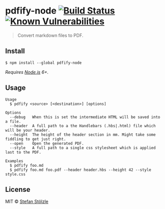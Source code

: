 # pdfify-node [![Build Status](https://travis-ci.org/stoe/pdfify-node.svg?branch=master)](https://travis-ci.org/stoe/pdfify-node) [![Known Vulnerabilities](https://snyk.io/test/github/stoe/pdfify-node/1a02fcfc15cd9550c6d5629a6719324d381681e2/badge.svg)](https://snyk.io/test/github/stoe/pdfify-node/1a02fcfc15cd9550c6d5629a6719324d381681e2)

> Convert markdown files to PDF.

## Install

```
$ npm install --global pdfify-node
```

_Requires [Node.js](https://nodejs.org) 6+._


## Usage

```shell
Usage
  $ pdfify <source> [<destination>] [options]

Options
  --debug   When this is set the intermediate HTML will be saved into a file.
  --header  A full path to a the Handlebars (.hbs|.html) file which will be your header.
  --height  The height of the header section in mm. Might take some fiddling to get just right.
  --open    Open the generated PDF.
  --style   A full path to a single css stylesheet which is applied last to the PDF.

Examples
  $ pdfify foo.md
  $ pdfify foo.md foo.pdf --header header.hbs --height 42 --style style.css
```


## License

MIT © [Stefan Stölzle](https://github.com/stoe)
